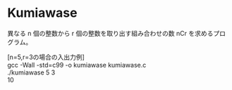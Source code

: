 # Kumiawase
異なる n 個の整数から r 個の整数を取り出す組み合わせの数 nCr を求めるプログラム。  
  
[n=5,r=3の場合の入出力例]  
gcc -Wall -std=c99 -o kumiawase kumiawase.c  
./kumiawase 5 3  
10  
  
  
